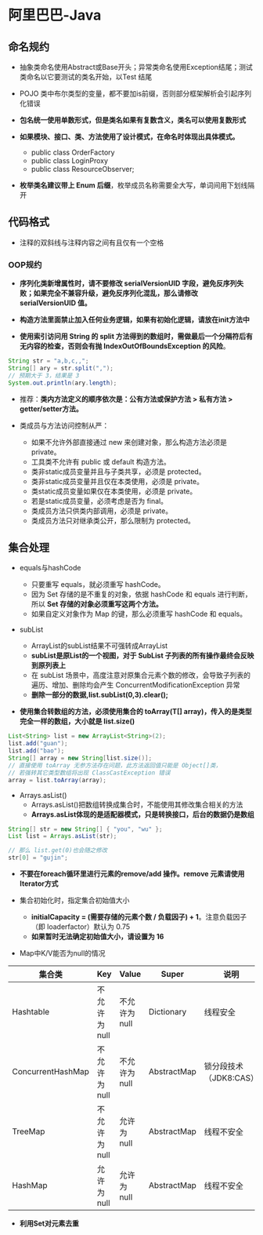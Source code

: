 # 阿里巴巴-Java

## 命名规约

- 抽象类命名使用Abstract或Base开头；异常类命名使用Exception结尾；测试类命名以它要测试的类名开始，以Test 结尾

- POJO 类中布尔类型的变量，都不要加is前缀，否则部分框架解析会引起序列化错误

- **包名统一使用单数形式，但是类名如果有复数含义，类名可以使用复数形式**

- **如果模块、接口、类、方法使用了设计模式，在命名时体现出具体模式。**
    - public class OrderFactory
    - public class LoginProxy
    - public class ResourceObserver;

- **枚举类名建议带上 Enum 后缀**，枚举成员名称需要全大写，单词间用下划线隔开

## 代码格式

- 注释的双斜线与注释内容之间有且仅有一个空格

### OOP规约

- **序列化类新增属性时，请不要修改 serialVersionUID 字段，避免反序列失败；如果完全不兼容升级，避免反序列化混乱，那么请修改 serialVersionUID 值。**

- **构造方法里面禁止加入任何业务逻辑，如果有初始化逻辑，请放在init方法中**

- **使用索引访问用 String 的 split 方法得到的数组时，需做最后一个分隔符后有无内容的检查，否则会有抛 IndexOutOfBoundsException 的风险**。

```java
String str = "a,b,c,,";
String[] ary = str.split(",");
// 预期大于 3，结果是 3
System.out.println(ary.length);
```

- 推荐：**类内方法定义的顺序依次是：公有方法或保护方法 > 私有方法 > getter/setter方法。**

- 类成员与方法访问控制从严：
    - 如果不允许外部直接通过 new 来创建对象，那么构造方法必须是 private。
    - 工具类不允许有 public 或 default 构造方法。
    - 类非static成员变量并且与子类共享，必须是 protected。
    - 类非static成员变量并且仅在本类使用，必须是 private。
    - 类static成员变量如果仅在本类使用，必须是 private。
    - 若是static成员变量，必须考虑是否为 final。
    - 类成员方法只供类内部调用，必须是 private。
    - 类成员方法只对继承类公开，那么限制为 protected。

## 集合处理

- equals与hashCode
    - 只要重写 equals，就必须重写 hashCode。
    - 因为 Set 存储的是不重复的对象，依据 hashCode 和 equals 进行判断，所以 **Set 存储的对象必须重写这两个方法。**
    - 如果自定义对象作为 Map 的键，那么必须重写 hashCode 和 equals。

- subList
    - ArrayList的subList结果不可强转成ArrayList
    - **subList是原List的一个视图，对于 SubList 子列表的所有操作最终会反映到原列表上**
    - 在 subList 场景中，高度注意对原集合元素个数的修改，会导致子列表的遍历、增加、删除均会产生 ConcurrentModificationException 异常
    - **删除一部分的数据,list.subList(0,3).clear();**

- **使用集合转数组的方法，必须使用集合的 toArray(T[] array)，传入的是类型完全一样的数组，大小就是 list.size()**

```java
List<String> list = new ArrayList<String>(2);
list.add("guan");
list.add("bao");
String[] array = new String[list.size()];
// 直接使用 toArray 无参方法存在问题，此方法返回值只能是 Object[]类，
// 若强转其它类型数组将出现 ClassCastException 错误
array = list.toArray(array);
```

- Arrays.asList()
    - Arrays.asList()把数组转换成集合时，不能使用其修改集合相关的方法
    - **Arrays.asList体现的是适配器模式，只是转换接口，后台的数据仍是数组**

```java
String[] str = new String[] { "you", "wu" };
List list = Arrays.asList(str);

// 那么 list.get(0)也会随之修改
str[0] = "gujin";
```

- **不要在foreach循环里进行元素的remove/add 操作。remove 元素请使用 Iterator方式**

- 集合初始化时，指定集合初始值大小
    - **initialCapacity = (需要存储的元素个数 / 负载因子) + 1**。注意负载因子（即 loaderfactor）默认为 0.75
    - **如果暂时无法确定初始值大小，请设置为 16**

- Map中K/V能否为null的情况

集合类            | Key           | Value         | Super       | 说明
------------------|---------------|---------------|-------------|----------------------
Hashtable         | 不允许为 null | 不允许为 null | Dictionary  | 线程安全
ConcurrentHashMap | 不允许为 null | 不允许为 null | AbstractMap | 锁分段技术（JDK8:CAS）
TreeMap           | 不允许为 null | 允许为 null   | AbstractMap | 线程不安全
HashMap           | 允许为 null   | 允许为 null   | AbstractMap | 线程不安全

- **利用Set对元素去重**